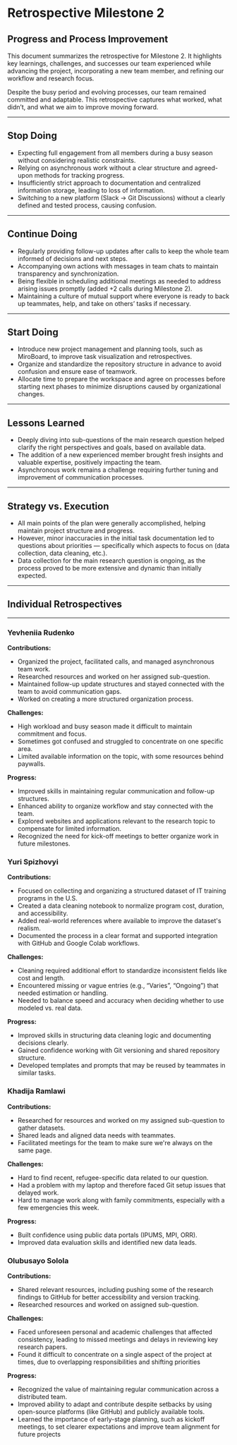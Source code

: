 # Retrospective Milestone 2

## Progress and Process Improvement

This document summarizes the retrospective for Milestone 2. It highlights key learnings, challenges, and successes our
team experienced while advancing the project, incorporating a new team member, and refining our workflow and research focus.

Despite the busy period and evolving processes, our team remained committed and adaptable. This retrospective captures
what worked, what didn’t, and what we aim to improve moving forward.

---

## Stop Doing

- Expecting full engagement from all members during a busy season without considering realistic constraints.  
- Relying on asynchronous work without a clear structure and agreed-upon methods for tracking progress.  
- Insufficiently strict approach to documentation and centralized information storage, leading to loss of information.  
- Switching to a new platform (Slack → Git Discussions) without a clearly defined and tested process, causing confusion.

---

## Continue Doing

- Regularly providing follow-up updates after calls to keep the whole team informed of decisions and next steps.  
- Accompanying own actions with messages in team chats to maintain transparency and synchronization.  
- Being flexible in scheduling additional meetings as needed to address arising issues promptly (added +2 calls during
Milestone 2).  
- Maintaining a culture of mutual support where everyone is ready to back up teammates, help, and take on others’ tasks
if necessary.  

---

## Start Doing

- Introduce new project management and planning tools, such as MiroBoard, to improve task visualization and
retrospectives.  
- Organize and standardize the repository structure in advance to avoid confusion and ensure ease of teamwork.  
- Allocate time to prepare the workspace and agree on processes before starting next phases to minimize disruptions
caused by organizational changes.  

---

## Lessons Learned

- Deeply diving into sub-questions of the main research question helped clarify the right perspectives and goals, based
on available data.  
- The addition of a new experienced member brought fresh insights and valuable expertise, positively impacting the team.
- Asynchronous work remains a challenge requiring further tuning and improvement of communication processes.  

---

## Strategy vs. Execution

- All main points of the plan were generally accomplished, helping maintain project structure and progress.  
- However, minor inaccuracies in the initial task documentation led to questions about priorities — specifically which
aspects to focus on (data collection, data cleaning, etc.).  
- Data collection for the main research question is ongoing, as the process proved to be more extensive and dynamic than
initially expected.  

---

## Individual Retrospectives

---

### Yevheniia Rudenko

**Contributions:**  

- Organized the project, facilitated calls, and managed asynchronous team work.  
- Researched resources and worked on her assigned sub-question.  
- Maintained follow-up update structures and stayed connected with the team to avoid communication gaps.  
- Worked on creating a more structured organization process.  

**Challenges:**  

- High workload and busy season made it difficult to maintain commitment and focus.  
- Sometimes got confused and struggled to concentrate on one specific area.  
- Limited available information on the topic, with some resources behind paywalls.  

**Progress:**  

- Improved skills in maintaining regular communication and follow-up structures.  
- Enhanced ability to organize workflow and stay connected with the team.  
- Explored websites and applications relevant to the research topic to compensate for limited information.  
- Recognized the need for kick-off meetings to better organize work in future milestones.

### Yuri Spizhovyi

**Contributions:**  

- Focused on collecting and organizing a structured dataset of IT training programs in the U.S.  
- Created a data cleaning notebook to normalize program cost, duration, and accessibility.  
- Added real-world references where available to improve the dataset's realism.  
- Documented the process in a clear format and supported integration with GitHub and Google Colab workflows.  

**Challenges:**  

- Cleaning required additional effort to standardize inconsistent fields like cost and length.  
- Encountered missing or vague entries (e.g., “Varies”, “Ongoing”) that needed estimation or handling.  
- Needed to balance speed and accuracy when deciding whether to use modeled vs. real data.  

**Progress:**  

- Improved skills in structuring data cleaning logic and documenting decisions clearly.  
- Gained confidence working with Git versioning and shared repository structure.  
- Developed templates and prompts that may be reused by teammates in similar tasks.

### Khadija Ramlawi

**Contributions:**  

- Researched for resources and worked on my assigned sub-question to gather datasets.  
- Shared leads and aligned data needs with teammates.  
- Facilitated meetings for the team to make sure we're always on the same page.  

**Challenges:**  

- Hard to find recent, refugee-specific data related to our question.  
- Had a problem with my laptop and therefore faced Git setup issues that delayed work.  
- Hard to manage work along with family commitments, especially with a few emergencies this week.  

**Progress:**  

- Built confidence using public data portals (IPUMS, MPI, ORR).  
- Improved data evaluation skills and identified new data leads.

### Olubusayo Solola

**Contributions:**  

- Shared relevant resources, including pushing some of the research
findings to GitHub for better accessibility and version tracking.
- Researched resources and worked on assigned sub-question.  

**Challenges:**  

- Faced unforeseen personal and academic challenges that affected
  consistency, leading to missed meetings and delays in reviewing
  key research papers.
- Found it difficult to concentrate on a single aspect of the project
  at times, due to overlapping responsibilities and shifting priorities

**Progress:**  

- Recognized the value of maintaining regular communication across
  a distributed team.
- Improved ability to adapt and contribute despite setbacks by using
  open-source platforms (like GitHub) and publicly available tools.
- Learned the importance of early-stage planning, such as kickoff
  meetings, to set clearer expectations and improve team alignment
  for future projects
  